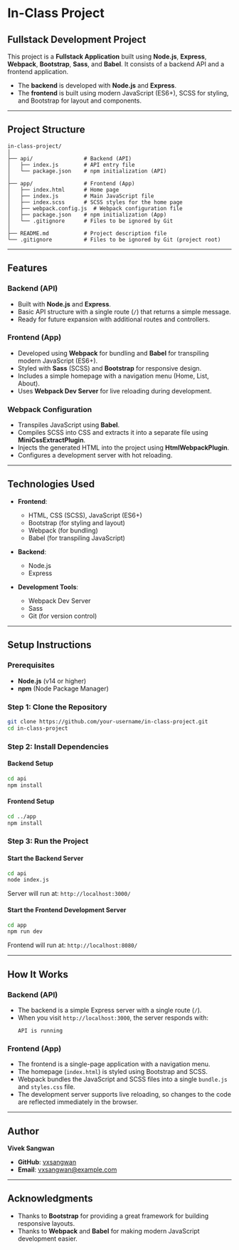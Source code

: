 # In-Class Project  
## Fullstack Development Project  

This project is a **Fullstack Application** built using **Node.js**, **Express**, **Webpack**, **Bootstrap**, **Sass**, and **Babel**. It consists of a backend API and a frontend application.  

- The **backend** is developed with **Node.js** and **Express**.  
- The **frontend** is built using modern JavaScript (ES6+), SCSS for styling, and Bootstrap for layout and components.  

---

## **Project Structure**  
```
in-class-project/
│
├── api/                # Backend (API)
│   ├── index.js        # API entry file
│   └── package.json    # npm initialization (API)
│
├── app/                # Frontend (App)
│   ├── index.html      # Home page
│   ├── index.js        # Main JavaScript file
│   ├── index.scss      # SCSS styles for the home page
│   ├── webpack.config.js  # Webpack configuration file
│   ├── package.json    # npm initialization (App)
│   └── .gitignore      # Files to be ignored by Git
│
├── README.md           # Project description file
└── .gitignore          # Files to be ignored by Git (project root)
```

---

## **Features**  

### **Backend (API)**  
- Built with **Node.js** and **Express**.  
- Basic API structure with a single route (`/`) that returns a simple message.  
- Ready for future expansion with additional routes and controllers.  

### **Frontend (App)**  
- Developed using **Webpack** for bundling and **Babel** for transpiling modern JavaScript (ES6+).  
- Styled with **Sass** (SCSS) and **Bootstrap** for responsive design.  
- Includes a simple homepage with a navigation menu (Home, List, About).  
- Uses **Webpack Dev Server** for live reloading during development.  

### **Webpack Configuration**  
- Transpiles JavaScript using **Babel**.  
- Compiles SCSS into CSS and extracts it into a separate file using **MiniCssExtractPlugin**.  
- Injects the generated HTML into the project using **HtmlWebpackPlugin**.  
- Configures a development server with hot reloading.  

---

## **Technologies Used**  

- **Frontend**:  
  - HTML, CSS (SCSS), JavaScript (ES6+)  
  - Bootstrap (for styling and layout)  
  - Webpack (for bundling)  
  - Babel (for transpiling JavaScript)  

- **Backend**:  
  - Node.js  
  - Express  

- **Development Tools**:  
  - Webpack Dev Server  
  - Sass  
  - Git (for version control)  

---

## **Setup Instructions**  

### **Prerequisites**  
- **Node.js** (v14 or higher)  
- **npm** (Node Package Manager)  

### **Step 1: Clone the Repository**  
```bash
git clone https://github.com/your-username/in-class-project.git
cd in-class-project
```

### **Step 2: Install Dependencies**  

#### **Backend Setup**  
```bash
cd api
npm install
```
#### **Frontend Setup**  
```bash
cd ../app
npm install
```

### **Step 3: Run the Project**  

#### **Start the Backend Server**  
```bash
cd api
node index.js
```
Server will run at: `http://localhost:3000/`  

#### **Start the Frontend Development Server**  
```bash
cd app
npm run dev
```
Frontend will run at: `http://localhost:8080/`  

---

## **How It Works**  

### **Backend (API)**  
- The backend is a simple Express server with a single route (`/`).  
- When you visit `http://localhost:3000`, the server responds with:  
  ```
  API is running
  ```  

### **Frontend (App)**  
- The frontend is a single-page application with a navigation menu.  
- The homepage (`index.html`) is styled using Bootstrap and SCSS.  
- Webpack bundles the JavaScript and SCSS files into a single `bundle.js` and `styles.css` file.  
- The development server supports live reloading, so changes to the code are reflected immediately in the browser.  

---

## **Author**  
**Vivek Sangwan**  

- **GitHub**: [vxsangwan](https://github.com/vxsangwan)  
- **Email**: [vxsangwan@example.com](mailto:vxsangwan@example.com)  

---

## **Acknowledgments**  
- Thanks to **Bootstrap** for providing a great framework for building responsive layouts.  
- Thanks to **Webpack** and **Babel** for making modern JavaScript development easier.  
